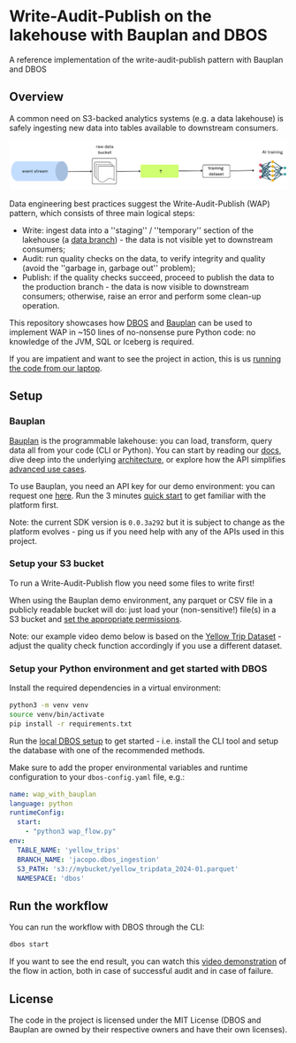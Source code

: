 # Write-Audit-Publish on the lakehouse with Bauplan and DBOS
A reference implementation of the write-audit-publish pattern with Bauplan and DBOS

## Overview

A common need on S3-backed analytics systems (e.g. a data lakehouse) is safely ingesting new data into tables available to downstream consumers. 

![WAP](img/wap.jpg)

Data engineering best practices suggest the Write-Audit-Publish (WAP) pattern, which consists of three main logical steps:

* Write: ingest data into a ''staging'' / ''temporary'' section of the lakehouse (a [data branch](https://docs.bauplanlabs.com/en/latest/tutorial/02_catalog.html)) - the data is not visible yet to downstream consumers;
* Audit: run quality checks on the data, to verify integrity and quality (avoid the ''garbage in, garbage out'' problem);
* Publish: if the quality checks succeed, proceed to publish the data to the production branch - the data is now visible to downstream consumers; otherwise, raise an error and perform some clean-up operation.

This repository showcases how [DBOS](https://www.dbos.dev) and [Bauplan](https://www.bauplanlabs.com/) can be used to implement WAP in ~150 lines of no-nonsense pure Python code: no knowledge of the JVM, SQL or Iceberg is required.

If you are impatient and want to see the project in action, this is us [running the code from our laptop](https://www.loom.com/share/f8c2e7e3b57d4e2286be02965931bb51?sid=30e576da-9240-4569-b64a-9de5350d82ee).

## Setup

### Bauplan

[Bauplan](https://www.bauplanlabs.com/) is the programmable lakehouse: you can load, transform, query data all from your code (CLI or Python). You can start by reading our [docs](https://docs.bauplanlabs.com/), dive deep into the underlying [architecture](https://arxiv.org/pdf/2410.17465), or explore how the API simplifies [advanced use cases](https://arxiv.org/pdf/2404.13682).

To use Bauplan, you need an API key for our demo environment: you can request one [here](https://www.bauplanlabs.com/#join). Run the 3 minutes [quick start](https://docs.bauplanlabs.com/en/latest/tutorial/01_quick_start.html) to get familiar with the platform first.

Note: the current SDK version is `0.0.3a292` but it is subject to change as the platform evolves - ping us if you need help with any of the APIs used in this project.

### Setup your S3 bucket

To run a Write-Audit-Publish flow you need some files to write first! 

When using the Bauplan demo environment, any parquet or CSV file in a publicly readable bucket will do: just load your (non-sensitive!) file(s) in a S3 bucket and [set the appropriate permissions](https://docs.bauplanlabs.com/en/latest/tutorial/02_catalog.html). 

Note: our example video demo below is based on the [Yellow Trip Dataset](https://data.cityofnewyork.us/Transportation/2021-Yellow-Taxi-Trip-Data/m6nq-qud6/about_data) - adjust the quality check function accordingly if you use a different dataset.

### Setup your Python environment and get started with DBOS

Install the required dependencies in a virtual environment:

```bash
python3 -m venv venv
source venv/bin/activate
pip install -r requirements.txt
```

Run the [local DBOS setup](https://docs.dbos.dev/quickstart#run-your-app-locally) to get started - i.e. install the CLI tool and setup the database with one of the recommended methods.

Make sure to add the proper environmental variables and runtime configuration to your `dbos-config.yaml` file, e.g.:

```yaml
name: wap_with_bauplan
language: python
runtimeConfig:
  start:
    - "python3 wap_flow.py"
env:
  TABLE_NAME: 'yellow_trips'
  BRANCH_NAME: 'jacopo.dbos_ingestion'
  S3_PATH: 's3://mybucket/yellow_tripdata_2024-01.parquet'
  NAMESPACE: 'dbos'
```

## Run the workflow

You can run the workflow with DBOS through the CLI: 

```bash
dbos start
```

If you want to see the end result, you can watch this [video demonstration](https://www.loom.com/share/f8c2e7e3b57d4e2286be02965931bb51?sid=30e576da-9240-4569-b64a-9de5350d82ee) of the flow in action, both in case of successful audit and in case of failure.

## License

The code in the project is licensed under the MIT License (DBOS and Bauplan are owned by their respective owners and have their own licenses). 